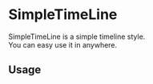 # SimpleTimeLine
SimpleTimeLine is a simple timeline style.  
You can easy use it in anywhere.  

## Usage
<code>
<link rel="stylesheet" type="text/css" href="./simpleTimeLine.css">
</code>